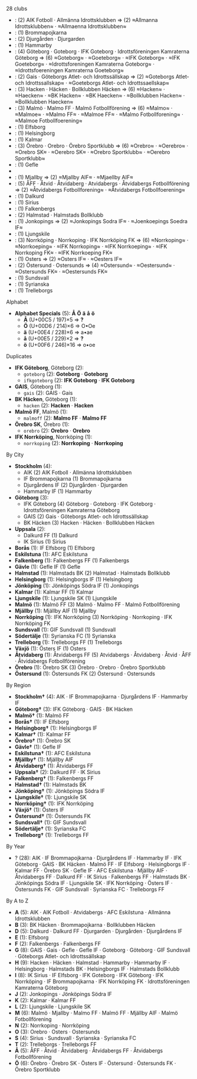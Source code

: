 28 clubs

-  : (2) AIK Fotboll · Allmänna Idrottsklubben ⇒ (2) ≈Allmanna Idrottsklubben≈ · ≈Allmaenna Idrottsklubben≈
-  : (1) Brommapojkarna
-  : (2) Djurgården · Djurgarden
-  : (1) Hammarby
-  : (4) Göteborg · Goteborg · IFK Goteborg · Idrottsföreningen Kamraterna Göteborg ⇒ (6) ≈Goteborg≈ · ≈Goeteborg≈ · ≈IFK Goteborg≈ · ≈IFK Goeteborg≈ · ≈Idrottsforeningen Kamraterna Goteborg≈ · ≈Idrottsfoereningen Kamraterna Goeteborg≈
-  : (2) Gais · Göteborgs Atlet- och Idrottssällskap ⇒ (2) ≈Goteborgs Atlet- och Idrottssallskap≈ · ≈Goeteborgs Atlet- och Idrottssaellskap≈
-  : (3) Hacken · Häcken · Bollklubben Häcken ⇒ (6) ≈Hacken≈ · ≈Haecken≈ · ≈BK Hacken≈ · ≈BK Haecken≈ · ≈Bollklubben Hacken≈ · ≈Bollklubben Haecken≈
-  : (3) Malmö · Malmo FF · Malmö Fotbollförening ⇒ (6) ≈Malmo≈ · ≈Malmoe≈ · ≈Malmo FF≈ · ≈Malmoe FF≈ · ≈Malmo Fotbollforening≈ · ≈Malmoe Fotbollfoerening≈
-  : (1) Elfsborg
-  : (1) Helsingborg
-  : (1) Kalmar
-  : (3) Örebro · Orebro · Örebro Sportklubb ⇒ (6) ≈Orebro≈ · ≈Oerebro≈ · ≈Orebro SK≈ · ≈Oerebro SK≈ · ≈Orebro Sportklubb≈ · ≈Oerebro Sportklubb≈
-  : (1) Gefle
- 
-  : (1) Mjallby ⇒ (2) ≈Mjallby AIF≈ · ≈Mjaellby AIF≈
-  : (5) ÅFF · Åtvid · Åtvidaberg · Atvidabergs · Åtvidabergs Fotbollförening ⇒ (2) ≈Åtvidabergs Fotbollforening≈ · ≈Åtvidabergs Fotbollfoerening≈
-  : (1) Dalkurd
-  : (1) Sirius
-  : (1) Falkenbergs
-  : (2) Halmstad · Halmstads Bollklubb
-  : (1) Jonkopings ⇒ (2) ≈Jonkopings Sodra IF≈ · ≈Joenkoepings Soedra IF≈
-  : (1) Ljungskile
-  : (3) Norrköping · Norrkoping · IFK Norrköping FK ⇒ (6) ≈Norrkoping≈ · ≈Norrkoeping≈ · ≈IFK Norrkoping≈ · ≈IFK Norrkoeping≈ · ≈IFK Norrkoping FK≈ · ≈IFK Norrkoeping FK≈
-  : (1) Osters ⇒ (2) ≈Osters IF≈ · ≈Oesters IF≈
-  : (2) Östersund · Ostersunds ⇒ (4) ≈Ostersund≈ · ≈Oestersund≈ · ≈Ostersunds FK≈ · ≈Oestersunds FK≈
-  : (1) Sundsvall
-  : (1) Syrianska
-  : (1) Trelleborgs




Alphabet

- **Alphabet Specials** (5):  **Å**  **Ö**  **ä**  **å**  **ö** 
  - **Å** (U+00C5 / 197)×5 ⇒ **?**
  - **Ö** (U+00D6 / 214)×6 ⇒ O•Oe
  - **ä** (U+00E4 / 228)×6 ⇒ a•ae
  - **å** (U+00E5 / 229)×2 ⇒ **?**
  - **ö** (U+00F6 / 246)×16 ⇒ o•oe




Duplicates

- **IFK Göteborg**, Göteborg (2):
  - `goteborg` (2): **Goteborg** · **Goteborg**
  - `ifkgoteborg` (2): **IFK Goteborg** · **IFK Goteborg**
- **GAIS**, Göteborg (1):
  - `gais` (2): GAIS · Gais
- **BK Häcken**, Göteborg (1):
  - `hacken` (2): **Hacken** · **Hacken**
- **Malmö FF**, Malmö (1):
  - `malmoff` (2): **Malmo FF** · **Malmo FF**
- **Örebro SK**, Örebro (1):
  - `orebro` (2): **Orebro** · **Orebro**
- **IFK Norrköping**, Norrköping (1):
  - `norrkoping` (2): **Norrkoping** · **Norrkoping**




By City

- **Stockholm** (4): 
  - AIK  (2) AIK Fotboll · Allmänna Idrottsklubben
  - IF Brommapojkarna  (1) Brommapojkarna
  - Djurgårdens IF  (2) Djurgården · Djurgarden
  - Hammarby IF  (1) Hammarby
- **Göteborg** (3): 
  - IFK Göteborg  (4) Göteborg · Goteborg · IFK Goteborg · Idrottsföreningen Kamraterna Göteborg
  - GAIS  (2) Gais · Göteborgs Atlet- och Idrottssällskap
  - BK Häcken  (3) Hacken · Häcken · Bollklubben Häcken
- **Uppsala** (2): 
  - Dalkurd FF  (1) Dalkurd
  - IK Sirius  (1) Sirius
- **Borås** (1): IF Elfsborg  (1) Elfsborg
- **Eskilstuna** (1): AFC Eskilstuna 
- **Falkenberg** (1): Falkenbergs FF  (1) Falkenbergs
- **Gävle** (1): Gefle IF  (1) Gefle
- **Halmstad** (1): Halmstads BK  (2) Halmstad · Halmstads Bollklubb
- **Helsingborg** (1): Helsingborgs IF  (1) Helsingborg
- **Jönköping** (1): Jönköpings Södra IF  (1) Jonkopings
- **Kalmar** (1): Kalmar FF  (1) Kalmar
- **Ljungskile** (1): Ljungskile SK  (1) Ljungskile
- **Malmö** (1): Malmö FF  (3) Malmö · Malmo FF · Malmö Fotbollförening
- **Mjällby** (1): Mjällby AIF  (1) Mjallby
- **Norrköping** (1): IFK Norrköping  (3) Norrköping · Norrkoping · IFK Norrköping FK
- **Sundsvall** (1): GIF Sundsvall  (1) Sundsvall
- **Södertälje** (1): Syrianska FC  (1) Syrianska
- **Trelleborg** (1): Trelleborgs FF  (1) Trelleborgs
- **Växjö** (1): Östers IF  (1) Osters
- **Åtvidaberg** (1): Åtvidabergs FF  (5) Atvidabergs · Åtvidaberg · Åtvid · ÅFF · Åtvidabergs Fotbollförening
- **Örebro** (1): Örebro SK  (3) Örebro · Orebro · Örebro Sportklubb
- **Östersund** (1): Östersunds FK  (2) Östersund · Ostersunds




By Region

- **Stockholm†** (4):   AIK · IF Brommapojkarna · Djurgårdens IF · Hammarby IF
- **Göteborg†** (3):   IFK Göteborg · GAIS · BK Häcken
- **Malmö†** (1):   Malmö FF
- **Borås†** (1):   IF Elfsborg
- **Helsingborg†** (1):   Helsingborgs IF
- **Kalmar†** (1):   Kalmar FF
- **Örebro†** (1):   Örebro SK
- **Gävle†** (1):   Gefle IF
- **Eskilstuna†** (1):   AFC Eskilstuna
- **Mjällby†** (1):   Mjällby AIF
- **Åtvidaberg†** (1):   Åtvidabergs FF
- **Uppsala†** (2):   Dalkurd FF · IK Sirius
- **Falkenberg†** (1):   Falkenbergs FF
- **Halmstad†** (1):   Halmstads BK
- **Jönköping†** (1):   Jönköpings Södra IF
- **Ljungskile†** (1):   Ljungskile SK
- **Norrköping†** (1):   IFK Norrköping
- **Växjö†** (1):   Östers IF
- **Östersund†** (1):   Östersunds FK
- **Sundsvall†** (1):   GIF Sundsvall
- **Södertälje†** (1):   Syrianska FC
- **Trelleborg†** (1):   Trelleborgs FF




By Year

- ? (28):   AIK · IF Brommapojkarna · Djurgårdens IF · Hammarby IF · IFK Göteborg · GAIS · BK Häcken · Malmö FF · IF Elfsborg · Helsingborgs IF · Kalmar FF · Örebro SK · Gefle IF · AFC Eskilstuna · Mjällby AIF · Åtvidabergs FF · Dalkurd FF · IK Sirius · Falkenbergs FF · Halmstads BK · Jönköpings Södra IF · Ljungskile SK · IFK Norrköping · Östers IF · Östersunds FK · GIF Sundsvall · Syrianska FC · Trelleborgs FF






By A to Z

- **A** (5): AIK · AIK Fotboll · Atvidabergs · AFC Eskilstuna · Allmänna Idrottsklubben
- **B** (3): BK Häcken · Brommapojkarna · Bollklubben Häcken
- **D** (5): Dalkurd · Dalkurd FF · Djurgarden · Djurgården · Djurgårdens IF
- **E** (1): Elfsborg
- **F** (2): Falkenbergs · Falkenbergs FF
- **G** (8): GAIS · Gais · Gefle · Gefle IF · Goteborg · Göteborg · GIF Sundsvall · Göteborgs Atlet- och Idrottssällskap
- **H** (9): Hacken · Häcken · Halmstad · Hammarby · Hammarby IF · Helsingborg · Halmstads BK · Helsingborgs IF · Halmstads Bollklubb
- **I** (8): IK Sirius · IF Elfsborg · IFK Goteborg · IFK Göteborg · IFK Norrköping · IF Brommapojkarna · IFK Norrköping FK · Idrottsföreningen Kamraterna Göteborg
- **J** (2): Jonkopings · Jönköpings Södra IF
- **K** (2): Kalmar · Kalmar FF
- **L** (2): Ljungskile · Ljungskile SK
- **M** (6): Malmö · Mjallby · Malmo FF · Malmö FF · Mjällby AIF · Malmö Fotbollförening
- **N** (2): Norrkoping · Norrköping
- **O** (3): Orebro · Osters · Ostersunds
- **S** (4): Sirius · Sundsvall · Syrianska · Syrianska FC
- **T** (2): Trelleborgs · Trelleborgs FF
- **Å** (5): ÅFF · Åtvid · Åtvidaberg · Åtvidabergs FF · Åtvidabergs Fotbollförening
- **Ö** (6): Örebro · Örebro SK · Östers IF · Östersund · Östersunds FK · Örebro Sportklubb




